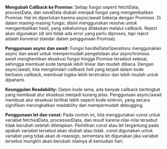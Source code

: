 **Mengubah Callback ke Promise:**
    Setiap fungsi seperti fetchData, processData, dan saveData diubah menjadi fungsi yang mengembalikan Promise. Hal ini diperlukan karena async/await bekerja dengan Promises.
    Di dalam masing-masing fungsi, disini menggunakan resolve untuk mengembalikan hasil, yang sebelumnya dilakukan melalui callback. 
    Reject akan digunakan (di sini tidak ada error yang perlu diproses, tapi reject adalah konvensi standar dalam penggunaan Promise).

**Penggunaan async dan await:**
    Fungsi handleDataOperations menggunakan async dan await untuk mempermudah pengelolaan alur asynchronous.
    await menghentikan eksekusi fungsi hingga Promise tersebut selesai, sehingga membuat kode tampak lebih linear dan mudah dibaca.
    Dengan async/await, kita menghindari callback hell yang terjadi dalam kode berbasis callback, membuat logika lebih terstruktur dan lebih mudah untuk dipahami.

**Keunggulan Readability:**
    Dalam kode lama, ada banyak callback bertingkat yang membuat alur eksekusi menjadi kurang jelas. 
    Penggunaan async/await membuat alur eksekusi terlihat lebih seperti kode sinkron, yang secara signifikan meningkatkan readability dan mempermudah debugging.
    
**Penggunaan let dan const:**
    Pada contoh ini, kita menggunakan const untuk variabel fetchedData, processedData, dan result karena nilai-nilai tersebut tidak berubah setelah ditetapkan.
    Pemilihan const atau let tergantung pada apakah variabel tersebut akan diubah atau tidak.
    const digunakan untuk variabel yang tidak akan di-reassign, sementara let digunakan jika variabel tersebut mungkin akan berubah nilainya di kemudian hari.
